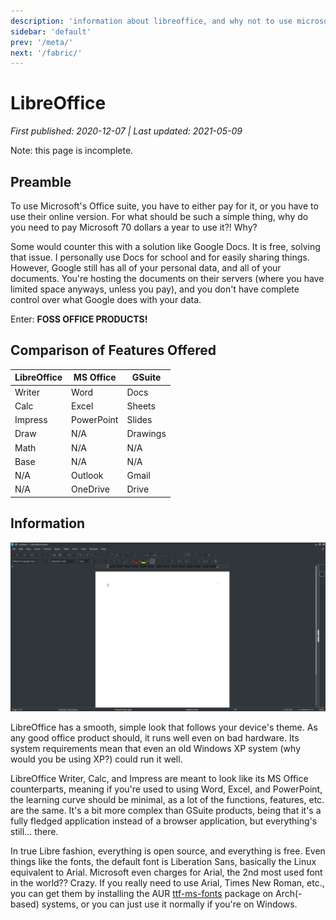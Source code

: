 ```yaml
---
description: 'information about libreoffice, and why not to use microsoft word.'
sidebar: 'default'
prev: '/meta/'
next: '/fabric/'
---
```


# LibreOffice

*First published: 2020-12-07 | Last updated: 2021-05-09*

Note: this page is incomplete.

## Preamble

To use Microsoft's Office suite, you have to either pay for it, or you have to use their online version. For what should be such a simple thing, why do you need to pay Microsoft 70 dollars a year to use it?! Why?

Some would counter this with a solution like Google Docs. It is free, solving that issue. I personally use Docs for school and for easily sharing things. However, Google still has all of your personal data, and all of your documents. You're hosting the documents on their servers (where you have limited space anyways, unless you pay), and you don't have complete control over what Google does with your data.

Enter: **FOSS OFFICE PRODUCTS!**

## Comparison of Features Offered

| LibreOffice | MS Office  | GSuite   |
|-------------|------------|----------|
| Writer      | Word       | Docs     |
| Calc        | Excel      | Sheets   |
| Impress     | PowerPoint | Slides   |
| Draw        | N/A        | Drawings |
| Math        | N/A        | N/A      |
| Base        | N/A        | N/A      |
| N/A         | Outlook    | Gmail    |
| N/A         | OneDrive   | Drive    |

## Information

![LibreOffice Writer](./assets/libreoffice-writer.png)

LibreOffice has a smooth, simple look that follows your device's theme.
As any good office product should, it runs well even on bad hardware. Its system requirements mean that even an old Windows XP system (why would you be using XP?) could run it well.

LibreOffice Writer, Calc, and Impress are meant to look like its MS Office counterparts, meaning if you're used to using Word, Excel, and PowerPoint, the learning curve should be minimal, as a lot of the functions, features, etc. are the same. It's a bit more complex than GSuite products, being that it's a fully fledged application instead of a browser application, but everything's still... there.

In true Libre fashion, everything is open source, and everything is free. Even things like the fonts, the default font is Liberation Sans, basically the Linux equivalent to Arial. Microsoft even charges for Arial, the 2nd most used font in the world?? Crazy. If you really need to use Arial, Times New Roman, etc., you can get them by installing the AUR [ttf-ms-fonts](https://aur.archlinux.org/packages/ttf-ms-fonts/) package on Arch(-based) systems, or you can just use it normally if you're on Windows.
